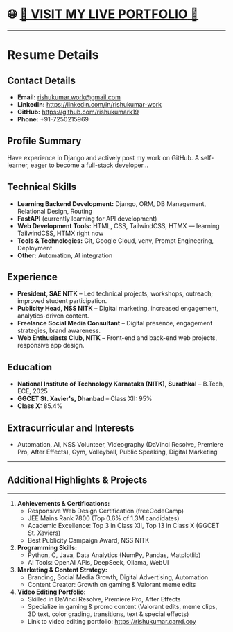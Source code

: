  # 🌐 [🚀 **VISIT MY LIVE PORTFOLIO** 🚀](https://rishukumark19.github.io/)

---

# Resume Details
## Contact Details
- **Email:** rishukumar.work@gmail.com
- **LinkedIn:** https://linkedin.com/in/rishukumar-work
- **GitHub:** https://github.com/rishukumark19
- **Phone:** +91-7250215969
## Profile Summary
Have experience in Django and actively post my work on GitHub. A self-learner, eager to become a full-stack developer...
## Technical Skills
- **Learning Backend Development:** Django, ORM, DB Management, Relational Design, Routing
- **FastAPI** (currently learning for API development)
- **Web Development Tools:** HTML, CSS, TailwindCSS, HTMX — learning TailwindCSS, HTMX right now
- **Tools & Technologies:** Git, Google Cloud, venv, Prompt Engineering, Deployment
- **Other:** Automation, AI integration
## Experience
- **President, SAE NITK** – Led technical projects, workshops, outreach; improved student participation.
- **Publicity Head, NSS NITK** – Digital marketing, increased engagement, analytics-driven content.
- **Freelance Social Media Consultant** – Digital presence, engagement strategies, brand awareness.
- **Web Enthusiasts Club, NITK** – Front-end and back-end web projects, responsive app design.
## Education
- **National Institute of Technology Karnataka (NITK), Surathkal** – B.Tech, ECE, 2025
- **GGCET St. Xavier's, Dhanbad** – Class XII: 95%
- **Class X:** 85.4%
## Extracurricular and Interests
- Automation, AI, NSS Volunteer, Videography (DaVinci Resolve, Premiere Pro, After Effects), Gym, Volleyball, Public Speaking, Digital Marketing
---
## Additional Highlights & Projects
---
1. **Achievements & Certifications:**
   - Responsive Web Design Certification (freeCodeCamp)
   - JEE Mains Rank 7800 (Top 0.6% of 1.3M candidates)
   - Academic Excellence: Top 3 in Class XII, Top 13 in Class X (GGCET St. Xaviers)
   - Best Publicity Campaign Award, NSS NITK
2. **Programming Skills:**
   - Python, C, Java, Data Analytics (NumPy, Pandas, Matplotlib)
   - AI Tools: OpenAI APIs, DeepSeek, Ollama, WebUI
3. **Marketing & Content Strategy:**
   - Branding, Social Media Growth, Digital Advertising, Automation
   - Content Creator: Growth on gaming & Valorant meme edits
4. **Video Editing Portfolio:**
   - Skilled in DaVinci Resolve, Premiere Pro, After Effects
   - Specialize in gaming & promo content (Valorant edits, meme clips, 3D text, color grading, transitions, text & special effects)
   - Link to video editing portfolio: https://rishukumar.carrd.coy 
